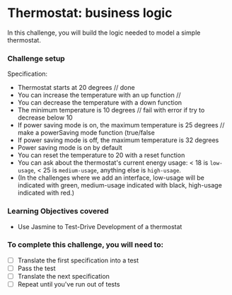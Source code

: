 # Thermostat: business logic

In this challenge, you will build the logic needed to model a simple thermostat.

### Challenge setup

Specification:

* Thermostat starts at 20 degrees // done
* You can increase the temperature with an up function //
* You can decrease the temperature with a down function
* The minimum temperature is 10 degrees // fail with error if try to decrease below 10
* If power saving mode is on, the maximum temperature is 25 degrees // make a powerSaving mode function (true/false
* If power saving mode is off, the maximum temperature is 32 degrees
* Power saving mode is on by default
* You can reset the temperature to 20 with a reset function
* You can ask about the thermostat's current energy usage: < 18 is `low-usage`, < 25 is `medium-usage`, anything else is `high-usage`.
* (In the challenges where we add an interface, low-usage will be indicated with green, medium-usage indicated with black, high-usage indicated with red.)

### Learning Objectives covered
* Use Jasmine to Test-Drive Development of a thermostat

### To complete this challenge, you will need to:
- [ ] Translate the first specification into a test
- [ ] Pass the test
- [ ] Translate the next specification
- [ ] Repeat until you've run out of tests
